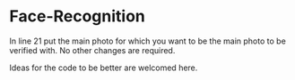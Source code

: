 # Face-Recognition


In line 21 put the main photo for which you want to be the main photo to be verified with.
No other changes are required.

Ideas for the code to be better are welcomed here.
